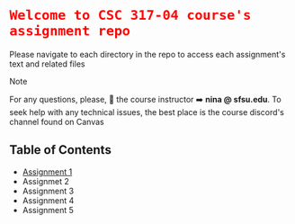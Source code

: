 # <code style="color:red"> Welcome to CSC 317-04 course's assignment repo</code>
Please navigate to each directory in the repo to access each assignment's text and related files
> [!NOTE]
> For any questions, please, 📧 the course instructor ➡️ **nina @ sfsu.edu**.
> To seek help with any technical issues, the best place is the course discord's channel found on Canvas 

## Table of Contents
+ [Assignment 1](assignment-1/README.md) 
+ Assignmet 2
+ Assignment 3
+ Assignment 4
+ Assignment 5
